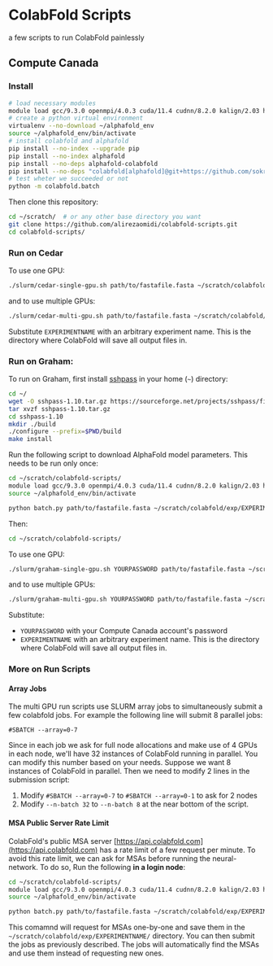 # ColabFold Scripts
a few scripts to run ColabFold painlessly

## Compute Canada
### Install
```bash
# load necessary modules
module load gcc/9.3.0 openmpi/4.0.3 cuda/11.4 cudnn/8.2.0 kalign/2.03 hmmer/3.2.1 openmm-alphafold/7.5.1 hh-suite/3.3.0 python/3.8 mmseqs2
# create a python virtual environment
virtualenv --no-download ~/alphafold_env
source ~/alphafold_env/bin/activate
# install colabfold and alphafold
pip install --no-index --upgrade pip
pip install --no-index alphafold
pip install --no-deps alphafold-colabfold
pip install --no-deps "colabfold[alphafold]@git+https://github.com/sokrypton/ColabFold" appdirs py3Dmol tqdm urllib3 requests
# test wheter we succeeded or not
python -m colabfold.batch
```

Then clone this repository:
```bash
cd ~/scratch/  # or any other base directory you want
git clone https://github.com/alirezaomidi/colabfold-scripts.git
cd colabfold-scripts/
```

### Run on Cedar
To use one GPU:
```bash
./slurm/cedar-single-gpu.sh path/to/fastafile.fasta ~/scratch/colabfold/exp/EXPERIMENTNAME
```
and to use multiple GPUs:
```bash
./slurm/cedar-multi-gpu.sh path/to/fastafile.fasta ~/scratch/colabfold/exp/EXPERIMENTNAME
```

Substitute `EXPERIMENTNAME` with an arbitrary experiment name. This is the directory where ColabFold will save all output files in.

### Run on Graham:
To run on Graham, first install [sshpass](https://sourceforge.net/projects/sshpass/) in your home (`~`) directory:
```bash
cd ~/
wget -O sshpass-1.10.tar.gz https://sourceforge.net/projects/sshpass/files/sshpass/1.10/sshpass-1.10.tar.gz/download
tar xvzf sshpass-1.10.tar.gz
cd sshpass-1.10
mkdir ./build
./configure --prefix=$PWD/build
make install
```

Run the following script to download AlphaFold model parameters. This needs to be run only once:
```bash
cd ~/scratch/colabfold-scripts/
module load gcc/9.3.0 openmpi/4.0.3 cuda/11.4 cudnn/8.2.0 kalign/2.03 hmmer/3.2.1 openmm-alphafold/7.5.1 hh-suite/3.3.0 python/3.8 mmseqs2
source ~/alphafold_env/bin/activate

python batch.py path/to/fastafile.fasta ~/scratch/colabfold/exp/EXPERIMENTNAME --only-download-params
```

Then:
```bash
cd ~/scratch/colabfold-scripts/
```
To use one GPU:
```bash
./slurm/graham-single-gpu.sh YOURPASSWORD path/to/fastafile.fasta ~/scratch/colabfold/exp/EXPERIMENTNAME
```
and to use multiple GPUs:
```bash
./slurm/graham-multi-gpu.sh YOURPASSWORD path/to/fastafile.fasta ~/scratch/colabfold/exp/EXPERIMENTNAME
```

Substitute:
- `YOURPASSWORD` with your Compute Canada account's password
- `EXPERIMENTNAME` with an arbitrary experiment name. This is the directory where ColabFold will save all output files in.

### More on Run Scripts
#### Array Jobs
The multi GPU run scripts use SLURM array jobs to simultaneously submit a few colabfold jobs. For example the following line will submit 8 parallel jobs:
```
#SBATCH --array=0-7
```
Since in each job we ask for full node allocations and make use of 4 GPUs in each node, we'll have 32 instances of ColabFold running in parallel. You can modify this number based on your needs. Suppose we want 8 instances of ColabFold in parallel. Then we need to modify 2 lines in the submission script:

1. Modify `#SBATCH --array=0-7` to `#SBATCH --array=0-1` to ask for 2 nodes
2. Modify `--n-batch 32` to `--n-batch 8` at the near bottom of the script.

#### MSA Public Server Rate Limit
ColabFold's public MSA server [https://api.colabfold.com](https://api.colabfold.com) has a rate limit of a few request per minute. To avoid this rate limit, we can ask for MSAs before running the neural-network. To do so, Run the following **in a login node**:
```bash
cd ~/scratch/colabfold-scripts/
module load gcc/9.3.0 openmpi/4.0.3 cuda/11.4 cudnn/8.2.0 kalign/2.03 hmmer/3.2.1 openmm-alphafold/7.5.1 hh-suite/3.3.0 python/3.8 mmseqs2
source ~/alphafold_env/bin/activate

python batch.py path/to/fastafile.fasta ~/scratch/colabfold/exp/EXPERIMENTNAME --only-msa
```
This comamnd will request for MSAs one-by-one and save them in the `~/scratch/colabfold/exp/EXPERIMENTNAME/` directory. You can then submit the jobs as previously described. The jobs will automatically find the MSAs and use them instead of requesting new ones.